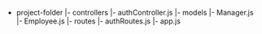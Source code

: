 - project-folder
  |- controllers
     |- authController.js
  |- models
     |- Manager.js
     |- Employee.js
  |- routes
     |- authRoutes.js
  |- app.js